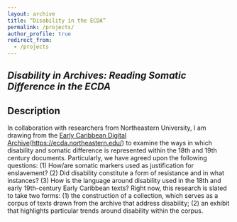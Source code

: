 ```yaml
---
layout: archive
title: “Disability in the ECDA”
permalink: /projects/
author_profile: true
redirect_from:
  - /projects
---
```



## *Disability in Archives: Reading Somatic Difference in the ECDA* 

## Description 
In collaboration with researchers from Northeastern University, I am drawing from the [Early Caribbean Digital Archive](#)(https://ecda.northeastern.edu/) to examine the ways in which disability and somatic difference is represented within the 18th and 19th century documents. Particularly, we have agreed upon the following questions: (1) How/are somatic markers used as justification for enslavement? (2) Did disability constitute a form of resistance and in what instances? (3) How is the language around disability used in the 18th and early 19th-century Early Caribbean texts? Right now, this research is slated to take two forms: (1) the construction of a collection, which serves as a corpus of texts drawn from the archive that address disability; (2) an exhibit that highlights particular trends around disability within the corpus. 
